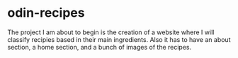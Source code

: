 # odin-recipes
The project I am about to begin is the creation of a website where I will classify recipies based in their main ingredients. 
Also it has to have an about section, a home section, and a bunch of images of the recipes.